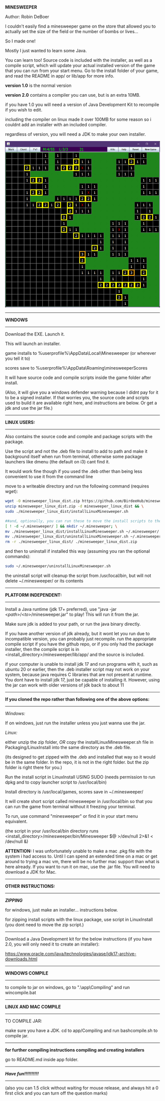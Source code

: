 **MINESWEEPER**

Author: Robin DeBoer

I couldn't easily find a minesweeper game on the store that allowed you to actually set the size of the field
or the number of bombs or lives... 

So I made one! 

Mostly I just wanted to learn some Java.

You can learn too! Source code is included with the installer, as well as a compile script, 
which will update your actual installed version of the game that you can run from your start menu.
Go to the install folder of your game, and read the README in app/ or lib/app for more info.

**version 1.0** is the normal version

**version 2.0** contains a compiler you can use, but is an extra 10MB.

if you have 1.0 you will need a version of Java Development Kit to recompile if you wish to edit.

including the compiler on linux made it over 100MB for some reason so i couldnt add an installer with an included compiler.

regardless of version, you will need a JDK to make your own installer.

![Screenshot](./Screenshot.png)

************************************************************************************

**WINDOWS**

____________________________________________________________________________________

Download the EXE. Launch it. 

This will launch an installer.

game installs to %userprofile%\AppData\Local\Minesweeper (or wherever you tell it to)

scores save to %userprofile%\AppData\Roaming\minesweeperScores

It will have source code and compile scripts inside the game folder after install. 

(Also, it will give you a windows defender warning because I didnt pay for it to be a signed installer.
If that worries you, the source code and scripts used to build it are available right here,
and instructions are below. Or get a jdk and use the jar file.)

************************************************************************************

**LINUX USERS:**

____________________________________________________________________________________

Also contains the source code and compile and package scripts with the package.

Use the script and not the .deb file to install to add to path and make it background itself when run from terminal,
otherwise some package launchers like dmenu (the default on i3) cant find it.

It would work fine though if you used the .deb other than being less convenient to use it from the command line

move to a writeable directory and run the following command (requires wget):
```bash
wget -O minesweeper_linux_dist.zip https://github.com/BirdeeHub/minesweeper/raw/main/minesweeper_linux_dist.zip && \
unzip minesweeper_linux_dist.zip -d minesweeper_linux_dist && \
sudo ./minesweeper_linux_dist/installLinuxMinesweeper.sh
```

```bash
##and, optionally, you can run these to move the install scripts to the folder scores save in after the install
[ ! -d ~/.minesweeper/ ] && mkdir ~/.minesweeper; \
mv ./minesweeper_linux_dist/installLinuxMinesweeper.sh ~/.minesweeper/ && \
mv ./minesweeper_linux_dist/uninstallLinuxMinesweeper.sh ~/.minesweeper/ && \
rm -r ./minesweeper_linux_dist/ ./minesweeper_linux_dist.zip
```

and then to uninstall if installed this way (assuming you ran the optional commands):
```bash
sudo ~/.minesweeper/uninstallLinuxMinesweeper.sh
```

the uninstall script will cleanup the script from /usr/local/bin, but will not delete ~/.minesweeper/ or its contents

**********************************************************************************************************************

**PLATFORM INDEPENDENT:**

____________________________________________________________________________________

Install a Java runtime (jdk 17+ preferred), use "java -jar <_path_>/<_to_>/minesweeper.jar" to play! This will run it from the jar.

Make sure jdk is added to your path, or run the java binary directly.

If you have another version of jdk already, 
but it wont let you run due to incompatible version,
you can probably just recompile. run the appropriate compile script if you have the github repo, or if you only had the package installer,
then the compile script is in \<install_directory\>/minesweeper/lib/app/ and the source is included.

if your computer is unable to install jdk 17 and run programs with it, such as ubuntu 20 or earlier, 
then the .deb installer script may not work on your system, because java requires C libraries that are not present at runtime.
You dont have to install jdk 17, just be capable of installing it.
However, using the jar can work with older versions of jdk back to about 11

***************************************************************************************************************************

**If you cloned the repo rather than following one of the above options:**

____________________________________________________________________________________

*Windows:*

If on windows, just run the installer unless you just wanna use the jar.

*Linux:*

either unzip the zip folder, *OR* copy the installLinuxMinesweeper.sh file in Packaging/LinuxInstall into the same directory as the .deb file.

(its designed to get zipped with the .deb and installed that way so it would be in the same folder. 
In the repo, it is not in the right folder. but the zip folder is right there for you.)

Run the install script in LinuxInstall USING SUDO (needs permission to run dpkg and to copy launcher script to /usr/local/bin)

Install directory is /usr/local/games, scores save in ~/.minesweeper/

It will create short script called minesweeper in /usr/local/bin so that you can run the game from terminal without it freezing your terminal.

To run, use command "minesweeper" or find it in your start menu equivalent.

(the script in your /usr/local/bin directory runs \<install_directory\>/minesweeper/bin/Minesweeper $@ >/dev/null 2>&1 < /dev/null &)

**ATTENTION:** I was unfortunately unable to make a mac .pkg file with the system i had access to.
Until I can spend an extended time on a mac or get around to trying a mac vm, 
there will be no further mac support than what is here already.
If you want to run it on mac, use the .jar file. You will need to download a JDK for Mac.

*************************************************************************************************************************************************

**OTHER INSTRUCTIONS:**

____________________________________________________________________________________________________________________________

***ZIPPING***

for windows, just make an installer... instructions below.

for zipping install scripts with the linux package, use script in LinuxInstall (you dont need to move the zip script.)

*******************************************************************************************************************************

Download a Java Development kit for the below instructions (if you have 2.0, you will only need it to create an installer):

https://www.oracle.com/java/technologies/javase/jdk17-archive-downloads.html

______________________________________________________________________________________________________________________

**WINDOWS COMPILE**

____________________________________________________________________________________

to compile to jar on windows, go to ".\app\Compiling" and run wincompile.bat

************************************************************************************

**LINUX AND MAC COMPILE**

____________________________________________________________________________________

TO COMPILE JAR:

make sure you have a JDK.
cd to app/Compiling and run bashcompile.sh to compile jar.

_____________________________________________________________________________________

**for further compiling instructions compiling and creating installers**

go to README.md inside app folder.
____________________________________________________________________________________
***Have fun!!!!!!!!!!***
************************************************************************************

(also you can 1.5 click without waiting for mouse release, and always hit a 0 first click and you can turn off the question marks)
